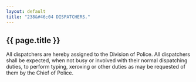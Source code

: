```yaml
---
layout: default 
title: "238&#46;04 DISPATCHERS."
---
```


{{ page.title }}
----------------

All dispatchers are hereby assigned to the Division of Police. All
dispatchers shall be expected, when not busy or involved with their
normal dispatching duties, to perform typing, xeroxing or other duties
as may be requested of them by the Chief of Police.
